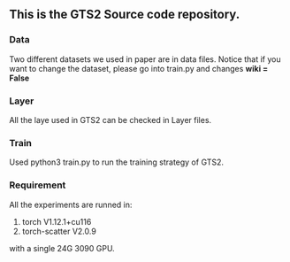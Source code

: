 ## This is the GTS2 Source code repository.

### Data 

Two different datasets we used in paper are in data files. Notice that if you want to change the dataset, please go into train.py and changes **wiki = False**

### Layer

All the laye used in GTS2 can be checked in Layer files.

### Train

Used python3 train.py to run the training strategy of GTS2.

### Requirement

All the experiments are runned in:

1. torch V1.12.1+cu116
2. torch-scatter V2.0.9

with a single 24G 3090 GPU.
